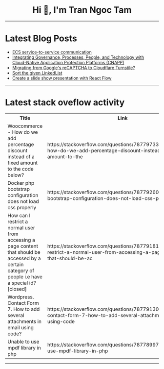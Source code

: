 <h1 align="center">Hi 👋, I'm Tran Ngoc Tam</h1>

---

# Latest Blog Posts 
<!-- BLOG-POST-LIST:START -->
- [ECS service-to-service communication](https://dev.to/aws-builders/ecs-service-to-service-communication-4clk)
- [Integrating Governance, Processes, People, and Technology with Cloud-Native Application Protection Platforms &lpar;CNAPP&rpar;](https://dev.to/seccodingguy/integrating-governance-processes-people-and-technology-with-cloud-native-application-protection-platforms-cnapp-39ja)
- [Migrating from Google&#39;s reCAPTCHA to Cloudflare Turnstile?](https://dev.to/frenchcooc/migrating-from-googles-recaptcha-to-cloudflare-turnstile-17lf)
- [Sort the given LinkedList](https://dev.to/prashantrmishra/sort-the-given-linkedlist-2ja2)
- [Create a slide show presentation with React Flow](https://dev.to/xyflow/create-a-slide-show-presentation-with-react-flow-1e3c)
<!-- BLOG-POST-LIST:END -->

---

# Latest stack oveflow activity
<table>
  <tr><th>Title</th><th>Link</th></tr>
  <!-- STACKOVERFLOW:START --><tr><td>Woocommerce - How do we add percentage discount instead of a fixed amount to the code below?</td><td>https://stackoverflow.com/questions/78779733/woocommerce-how-do-we-add-percentage-discount-instead-of-a-fixed-amount-to-the</td></tr><tr><td>Docker php bootstrap configuration does not load css properly</td><td>https://stackoverflow.com/questions/78779260/docker-php-bootstrap-configuration-does-not-load-css-properly</td></tr><tr><td>How can I restrict a normal user from accessing a page content that should be accessed by a certain category of people i.e have a special id? [closed]</td><td>https://stackoverflow.com/questions/78779181/how-can-i-restrict-a-normal-user-from-accessing-a-page-content-that-should-be-ac</td></tr><tr><td>Wordpress. Contact Form 7. How to add several attachments in email using code?</td><td>https://stackoverflow.com/questions/78779130/wordpress-contact-form-7-how-to-add-several-attachments-in-email-using-code</td></tr><tr><td>Unable to use mpdf library in php</td><td>https://stackoverflow.com/questions/78778997/unable-to-use-mpdf-library-in-php</td></tr><!-- STACKOVERFLOW:END -->
</table>

---


